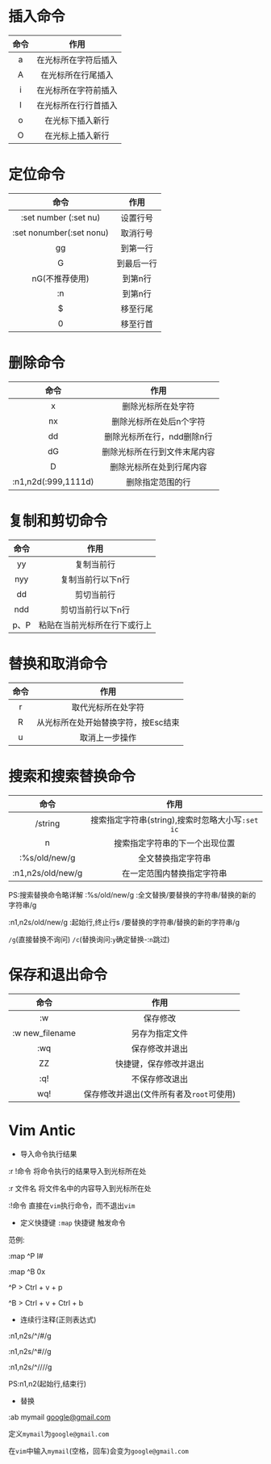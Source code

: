 # 插入命令

| 命令 | 作用 |
| :--: | :--: |
| a | 在光标所在字符后插入 |
| A | 在光标所在行尾插入 |
| i | 在光标所在字符前插入 |
| I | 在光标所在行行首插入 |
| o | 在光标下插入新行 |
| O | 在光标上插入新行 |

# 定位命令
| 命令 | 作用 |
| :--: | :--: |
| :set number (:set nu) | 设置行号 |
| :set nonumber(:set nonu)| 取消行号 |
| gg | 到第一行 |
| G | 到最后一行 |
| nG(不推荐使用) | 到第n行 |
| :n | 到第n行 |
| $ | 移至行尾 |
| 0 | 移至行首 |

# 删除命令
| 命令 | 作用 |
| :--: | :--: |
| x | 删除光标所在处字符 |
| nx | 删除光标所在处后n个字符 |
| dd | 删除光标所在行，ndd删除n行 |
| dG | 删除光标所在行到文件末尾内容 |
| D | 删除光标所在处到行尾内容 |
| :n1,n2d(:999,1111d) | 删除指定范围的行 |

# 复制和剪切命令
| 命令 | 作用 |
| :--: | :--: |
| yy | 复制当前行 |
| nyy |	复制当前行以下n行 |
| dd | 剪切当前行 |
| ndd | 剪切当前行以下n行 |
| p、P | 粘贴在当前光标所在行下或行上 |

# 替换和取消命令
| 命令 | 作用 |
| :--: | :--: |
| r | 取代光标所在处字符 |
| R | 从光标所在处开始替换字符，按Esc结束 |
| u | 取消上一步操作 |

# 搜索和搜索替换命令
| 命令 | 作用 |
| :--: | :--: |
| /string | 搜索指定字符串(string),搜索时忽略大小写`:set ic` |
| n | 搜索指定字符串的下一个出现位置 |
| :%s/old/new/g | 全文替换指定字符串 |
| :n1,n2s/old/new/g | 在一定范围内替换指定字符串 |

PS:搜索替换命令略详解
:%s/old/new/g
:全文替换/要替换的字符串/替换的新的字符串/g

:n1,n2s/old/new/g
:起始行,终止行s /要替换的字符串/替换的新的字符串/g

`/g`(直接替换不询问)
`/c`(替换询问:`y`确定替换-:`n`跳过)

# 保存和退出命令
| 命令 | 作用 |
| :--: | :--: |
| :w | 保存修改 |
| :w new_filename | 另存为指定文件 |
| :wq | 保存修改并退出 |
| ZZ | 快捷键，保存修改并退出 |
| :q! | 不保存修改退出 |
| wq! | 保存修改并退出(文件所有者及`root`可使用) |

# Vim Antic
- 导入命令执行结果

:r !命令
将命令执行的结果导入到光标所在处

:r 文件名
将文件名中的内容导入到光标所在处

:!命令
直接在`vim`执行命令，而不退出`vim`

- 定义快捷键 `:map` 快捷键 触发命令

范例:

:map ^P I#<ESC>

:map ^B 0x

^P > Ctrl + v + p

^B > Ctrl + v + Ctrl + b

- 连续行注释(正则表达式)

:n1,n2s/^/#/g

:n1,n2s/^#//g

:n1,n2s/^/\/\//g

PS:n1,n2(起始行,结束行)

- 替换

:ab mymail google@gmail.com

定义`mymail`为`google@gmail.com`

在`vim`中输入`mymail`(空格，回车)会变为`google@gmail.com`










